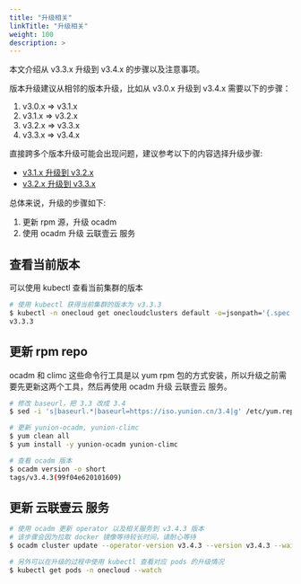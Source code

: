 ```yaml
---
title: "升级相关"
linkTitle: "升级相关"
weight: 100
description: >
---
```


本文介绍从 v3.3.x 升级到 v3.4.x 的步骤以及注意事项。

版本升级建议从相邻的版本升级，比如从 v3.0.x 升级到 v3.4.x 需要以下的步骤：

1. v3.0.x => v3.1.x
2. v3.1.x => v3.2.x
3. v3.2.x => v3.3.x
4. v3.3.x => v3.4.x

直接跨多个版本升级可能会出现问题，建议参考以下的内容选择升级步骤:

- [v3.1.x 升级到 v3.2.x](https://opensource.yunion.cn/v3.2/docs/setup/upgrade)
- [v3.2.x 升级到 v3.3.x](https://opensource.yunion.cn/v3.3/docs/setup/upgrade)

总体来说，升级的步骤如下:

1. 更新 rpm 源，升级 ocadm
2. 使用 ocadm 升级 云联壹云 服务

## 查看当前版本

可以使用 kubectl 查看当前集群的版本

```bash
# 使用 kubectl 获得当前集群的版本为 v3.3.3
$ kubectl -n onecloud get onecloudclusters default -o=jsonpath='{.spec.version}'
v3.3.3
```

## 更新 rpm repo

ocadm 和 climc 这些命令行工具是以 yum rpm 包的方式安装，所以升级之前需要先更新这两个工具，然后再使用 ocadm 升级 云联壹云 服务。

```bash
# 修改 baseurl，把 3.3 改成 3.4
$ sed -i 's|baseurl.*|baseurl=https://iso.yunion.cn/3.4|g' /etc/yum.repos.d/yunion.repo

# 更新 yunion-ocadm, yunion-climc
$ yum clean all
$ yum install -y yunion-ocadm yunion-climc

# 查看 ocadm 版本
$ ocadm version -o short
tags/v3.4.3(99f04e620101609)
```

## 更新 云联壹云 服务

```bash
# 使用 ocadm 更新 operator 以及相关服务到 v3.4.3 版本
# 该步骤会因为拉取 docker 镜像等待较长时间，请耐心等待
$ ocadm cluster update --operator-version v3.4.3 --version v3.4.3 --wait

# 另外可以在升级的过程中使用 kubectl 查看对应 pods 的升级情况
$ kubectl get pods -n onecloud --watch
```
